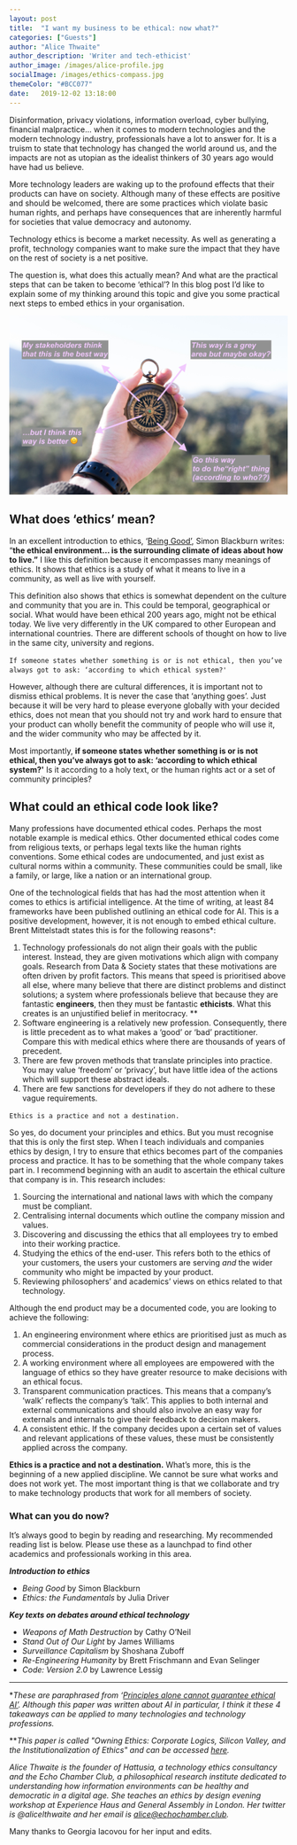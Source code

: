 ```yaml
---
layout: post
title:  "I want my business to be ethical: now what?"
categories: ["Guests"]
author: "Alice Thwaite"
author_description: 'Writer and tech-ethicist'
author_image: /images/alice-profile.jpg
socialImage: /images/ethics-compass.jpg
themeColor: "#BCC077"
date:   2019-12-02 13:18:00
---
```


Disinformation, privacy violations, information overload, cyber bullying, financial malpractice… when it comes to modern technologies and the modern technology industry, professionals have a lot to answer for. It is a truism to state that technology has changed the world around us, and the impacts are not as utopian as the idealist thinkers of 30 years ago would have had us believe.

More technology leaders are waking up to the profound effects that their products can have on society. Although many of these effects are positive and should be welcomed, there are some practices which violate basic human rights, and perhaps have consequences that are inherently harmful for societies that value democracy and autonomy.

Technology ethics is become a market necessity. As well as generating a profit, technology companies want to make sure the impact that they have on the rest of society is a net positive.

The question is, what does this actually mean? And what are the practical steps that can be taken to become ‘ethical’? In this blog post I’d like to explain some of my thinking around this topic and give you some practical next steps to embed ethics in your organisation.

![an ethical compass](/images/ethics-compass.jpg)

## What does ‘ethics’ mean?

In an excellent introduction to ethics, ‘[Being Good’](https://www.waterstones.com/book/being-good/simon-blackburn/9780192853776), Simon Blackburn writes: “**the ethical environment… is the surrounding climate of ideas about how to live.”** I like this definition because it encompasses many meanings of ethics. It shows that ethics is a study of what it means to live in a community, as well as live with yourself.

This definition also shows that ethics is somewhat dependent on the culture and community that you are in. This could be temporal, geographical or social. What would have been ethical 200 years ago, might not be ethical today. We live very differently in the UK compared to other European and international countries. There are different schools of thought on how to live in the same city, university and regions.

`If someone states whether something is or is not ethical, then you’ve always got to ask: ‘according to which ethical system?'`

However, although there are cultural differences, it is important not to dismiss ethical problems. It is never the case that ‘anything goes’. Just because it will be very hard to please everyone globally with your decided ethics, does not mean that you should not try and work hard to ensure that your product can wholly benefit the community of people who will use it, and the wider community who may be affected by it.

Most importantly, **if someone states whether something is or is not ethical, then you’ve always got to ask: ‘according to which ethical system?'** Is it according to a holy text, or the human rights act or a set of community principles? 

## What could an ethical code look like?

Many professions have documented ethical codes. Perhaps the most notable example is medical ethics. Other documented ethical codes come from religious texts, or perhaps legal texts like the human rights conventions. Some ethical codes are undocumented, and just exist as cultural norms within a community. These communities could be small, like a family, or large, like a nation or an international group.

One of the technological fields that has had the most attention when it comes to ethics is artificial intelligence. At the time of writing, at least 84 frameworks have been published outlining an ethical code for AI. This is a positive development, however, it is not enough to embed ethical culture. Brent Mittelstadt states this is for the following reasons*:

1. Technology professionals do not align their goals with the public interest. Instead, they are given motivations which align with company goals. Research from Data & Society states that these motivations are often driven by profit factors. This means that speed is prioritised above all else, where many believe that there are distinct problems and distinct solutions; a system where professionals believe that because they are fantastic **engineers**, then they must be fantastic **ethicists**. What this creates is an unjustified belief in meritocracy. **
2. Software engineering is a relatively new profession. Consequently, there is little precedent as to what makes a ‘good’ or ‘bad’ practitioner. Compare this with medical ethics where there are thousands of years of precedent.
3. There are few proven methods that translate principles into practice. You may value ‘freedom’ or ‘privacy’, but have little idea of the actions which will support these abstract ideals.
4. There are few sanctions for developers if they do not adhere to these vague requirements.

`Ethics is a practice and not a destination.`

So yes, do document your principles and ethics. But you must recognise that this is only the first step. When I teach individuals and companies ethics by design, I try to ensure that ethics becomes part of the companies process and practice. It has to be something that the whole company takes part in. I recommend beginning with an audit to ascertain the ethical culture that company is in. This research includes:

1. Sourcing the international and national laws with which the company must be compliant.
2. Centralising internal documents which outline the company mission and values.
3. Discovering and discussing the ethics that all employees try to embed into their working practice.
4. Studying the ethics of the end-user. This refers both to the ethics of your customers, the users your customers are serving *and* the wider community who might be impacted by your product.
5. Reviewing philosophers’ and academics’ views on ethics related to that technology.

Although the end product may be a documented code, you are looking to achieve the following:

1. An engineering environment where ethics are prioritised just as much as commercial considerations in the product design and management process.
2. A working environment where all employees are empowered with the language of ethics so they have greater resource to make decisions with an ethical focus.
3. Transparent communication practices. This means that a company’s ‘walk’ reflects the company’s ‘talk’. This applies to both internal and external communications and should also involve an easy way for externals and internals to give their feedback to decision makers.
4. A consistent ethic. If the company decides upon a certain set of values and relevant applications of these values, these must be consistently applied across the company.

**Ethics is a practice and not a destination.** What’s more, this is the beginning of a new applied discipline. We cannot be sure what works and does not work yet. The most important thing is that we collaborate and try to make technology products that work for all members of society.

### What can you do now?

It’s always good to begin by reading and researching. My recommended reading list is below. Please use these as a launchpad to find other academics and professionals working in this area.

***Introduction to ethics***

- *Being Good* by Simon Blackburn
- *Ethics: the Fundamentals* by Julia Driver

***Key texts on debates around ethical technology***

- *Weapons of Math Destruction* by Cathy O’Neil
- *Stand Out of Our Light* by James Williams
- *Surveillance Capitalism* by Shoshana Zuboff
- *Re-Engineering Humanity* by Brett Frischmann and Evan Selinger
- *Code: Version 2.0* by Lawrence Lessig

---

**These are paraphrased from ‘[Principles alone cannot guarantee ethical AI’](https://www.nature.com/articles/s42256-019-0114-4#additional-information). Although this paper was written about AI in particular, I think it these 4 takeaways can be applied to many technologies and technology professions.*

***This paper is called "Owning Ethics: Corporate Logics, Silicon Valley, and the Institutionalization of Ethics" and can be accessed [here](https://datasociety.net/wp-content/uploads/2019/09/Owning-Ethics-PDF-version-2.pdf).*

*Alice Thwaite is the founder of Hattusia, a technology ethics consultancy and the Echo Chamber Club, a philosophical research institute dedicated to understanding how information environments can be healthy and democratic in a digital age. She teaches an ethics by design evening workshop at Experience Haus and General Assembly in London. Her twitter is @alicelthwaite and her email is alice@echochamber.club.*

Many thanks to Georgia Iacovou for her input and edits.